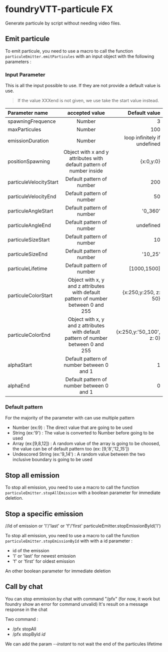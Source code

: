 # foundryVTT-particule FX

Generate particule by script without needing video files.

## Emit particule
To emit particule, you need to use a macro to call the function ```particuleEmitter.emitParticules``` with an input object with the following parameters :

### Input Parameter
This is all the input possible to use. If they are not provide a default value is use.
> If the value XXXend is not given, we use take the start value instead.

| Parameter name  | accepted value          | Default value |
| :--------------- |:---------------:| -----:|
|        spawningFrequence         |             Number                                                                                 |    3          |
|        maxParticules             |             Number                                                                                 |   100         |
|        emissionDuration          |             Number                                                                                 |   loop infinitely if undefined       |
|        positionSpawning          |             Object with x and y attributes with default pattern of number inside                   |   {x:0,y:0}   |
|        particuleVelocityStart    |             Default pattern of number                                                              |   200         |
|       particuleVelocityEnd       |             Default pattern of number                                                              |   50          |
|        particuleAngleStart       |             Default pattern of number                                                              |   '0_360'     |
|        particuleAngleEnd         |             Default pattern of number                                                              |   undefined   |
|        particuleSizeStart        |             Default pattern of number                                                              |   10          |
|        particuleSizeEnd          |             Default pattern of number                                                              |   '10_25'     |
|        particuleLifetime         |             Default pattern of number                                                              |    [1000,1500]    |
|        particuleColorStart       |             Object with x, y and z attributes with default pattern of number between 0 and 255     |   {x:250,y:250, z: 50}    |
|        particuleColorEnd         |             Object with x, y and z attributes with default pattern of number between 0 and 255     |   {x:250,y:'50_100', z: 0}    |
|        alphaStart                |             Default pattern of number between 0 and 1                                              |   1           |
|        alphaEnd                  |             Default pattern of number between 0 and 1                                              |   0           |


### Default pattern
For the majority of the parameter with can use multiple pattern
* Number (ex:9)                   : The direct value that are going to be used
* String (ex:'9')                 : The value is converted to Number before going to be used
* Array  (ex:[9,8,12])            : A random value of the array is going to be choosed, the value can be of default pattern too (ex: [9,'8','12_15'])
* Undescored String (ex:'9_14')   : A random value between the two inclusive boundary is going to be used


## Stop all emission
To stop all emission, you need to use a macro to call the function ```particuleEmitter.stopAllEmission``` with a boolean parameter for immediate deletion.


## Stop a specific emission
//Id of emission or 'l'/'last' or 'f'/'first'
particuleEmitter.stopEmissionById('l')

To stop all emission, you need to use a macro to call the function ```particuleEmitter.stopEmissionById``` with with a id parameter :
* id of the emission
* 'l' or 'last' for newest emission
* 'f' or 'first' for oldest emission

An other boolean parameter for immediate deletion

## Call by chat
You can stop emmission by chat with command "/pfx" (for now, it work but foundry show an error for command unvalid)
It's result on a message response in the chat

Two command :
* /pfx stopAll
* /pfx stopById *id* 

We can add the param *--instant* to not wait the end of the particules lifetime